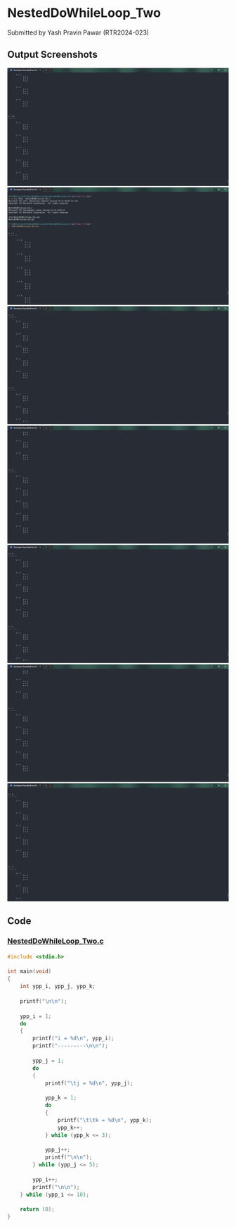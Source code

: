 # NestedDoWhileLoop_Two

Submitted by Yash Pravin Pawar (RTR2024-023)

## Output Screenshots
![01-output.png](./02-Screenshots/01-output.png)
![02-output.png](./02-Screenshots/02-output.png)
![03-output.png](./02-Screenshots/03-output.png)
![04-output.png](./02-Screenshots/04-output.png)
![05-output.png](./02-Screenshots/05-output.png)
![06-output.png](./02-Screenshots/06-output.png)
![07-output.png](./02-Screenshots/07-output.png)

## Code
### [NestedDoWhileLoop_Two.c](./01-Code/NestedDoWhileLoop_Two.c)
```c
#include <stdio.h>

int main(void)
{
    int ypp_i, ypp_j, ypp_k;

    printf("\n\n");

    ypp_i = 1;
    do
    {
        printf("i = %d\n", ypp_i);
        printf("---------\n\n");

        ypp_j = 1;
        do
        {
            printf("\tj = %d\n", ypp_j);

            ypp_k = 1;
            do
            {
                printf("\t\tk = %d\n", ypp_k);
                ypp_k++;
            } while (ypp_k <= 3);

            ypp_j++;
            printf("\n\n");
        } while (ypp_j <= 5);

        ypp_i++;
        printf("\n\n");
    } while (ypp_i <= 10);
    
    return (0);
}

```

